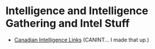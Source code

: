 # Intelligence and Intelligence Gathering and Intel Stuff

* [Canadian Intelligence Links](CANINT.md) (CANINT... I made that up.)
